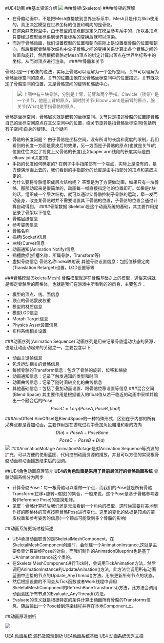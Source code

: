 #UE4动画
##基本资源介绍
![](https://pic1.zhimg.com/80/v2-1678a1044ca085eef049680d5fe40c68_1440w.webp)
###骨架(Skeleton)
####骨架的理解
* 在骨骼动画中，不是把Mesh直接放到世界坐标系中，Mesh只是作为Skin使用的，真正决定模型在世界坐标的位置和朝向的是骨骼。
* 在渲染静态模型中，由于模型的顶点都是定义在模型参考系中的，所以各顶点只要经过模型坐标系到世界坐标系的变换后就可以渲染。
* 而对于骨骼动画，我们设置模型的位置和朝向实际上是设置根骨骼的位置和朝向，然后根据骨骼层次结构中父子骨骼之间的变换关系计算出各个骨骼之间的位置和旋转，然后根据骨骼对Mesh顶点的绑定计算出顶点在世界坐标系中的坐标，从而对顶点进行渲染。
#####骨骼和关节

骨骼只是一个形象的说法，实际上骨骼可以理解为一个坐标空间，关节可以理解为骨骼坐标空间的原点。关节的位置由他在父骨骼坐标空间中的位置描述。关节既决定了骨骼空间的位置，又是骨骼空间的旋转和缩放中心。
> ![](https://img-blog.csdnimg.cn/20201015191854926.png)
> 上图中有三块骨骼，分别是上臂，前臂和两个手指。Clavicle（锁骨）是一个关节，他是上臂的原点，同时肘关节(Elbow Joint)是前臂的原点，腕关节(Wrist)是手指骨骼的原点。

骨骼是坐标空间，骨骼层次就是嵌套的坐标空间。关节只是描述骨骼的位置即骨骼自己的坐标空间原点在其父空间中的位置，绕关节旋转是指骨骼坐标空间(包括所有子空间)自身的旋转。
几个疑问
* 骨骼的长度问题？
  由于骨骼是坐标空间，没有所谓的长度和宽度的限制，我们看到的长度一方面是蒙皮后的效果，另一方面是子骨骼的原点(也就是关节)的位置往往决定了视觉上父骨骼的长度(比如upper arm线段的长度实际是由elbow joint决定的)
* 手指的长度如何确定的?
  在例子中手指尾部有一个端点，实际上是没有的，是方便演示画上去的，我们看到的手指部分的长度是由手指部分的顶点和蒙皮决定的。
* 为什么要将骨骼组织成层次结构呢？
  答案是为了方便做动画，如果只有一块骨骼，那那动起来是很简单的，动画每一帧直接指定他的位置即可。如果是n块的话，组织成一个层次结构，就可以通过父骨骼控制子骨骼的运动，牵一发而动全身，改变某骨骼时并不需要设置其下骨骼的位置，子骨骼的位置会通过计算自动得到。
####骨架数据
Skeleton是这个动画系统的基础，其主要作用是记录了骨架以下信息
* 骨骼层级信息
* 参考姿势信息
* 骨骼名称
* 插槽(Socket)信息
* 曲线(Curve)信息
* 动画通知(Animation Notify)信息
* 插槽数据(插槽名称，所属骨骼，Transform等)
* 虚拟骨骼信息
骨骼名称Index映射表
其他骨骼设置信息：包括位移重定向(Translation Retarget)设置，LOD设置等等

###骨骼模型(SkeletalMesh)
骨骼模型就是在骨骼基础之上的模型，通俗来讲就是绑定骨骼后的网格体，也就是我们在游戏中所看到的的肉身，主要包含：
* 模型的顶点、线、面信息
* 顶点的骨骼蒙皮权重
* 模型的材质信息
* 模型LOD信息
* Morph Target信息
* Physics Asset设置信息
* 布料系统相关设置

###动画序列(Animation Sequence)
动画序列是用来记录骨骼运动状态的资源，也是让动画动起来的关键之一，主要包含以下
* 动画关键帧信息
* 包含运动相关的骨骼信息
* 每帧骨骼的Transform信息：包含了骨骼的旋转，位移和缩放
* 动画通知信息：记录了触发通知的类型和时间
* 动画曲线信息：记录了随时间轴变化的曲线信息
* 其他基础信息：包括了叠加动画设置、跟骨骼位移设置等信息
###混合空间(Blend Space)
其主要作用是根据输入的float值从若干临近的动画中采样并输出一个融合后的Pose
$$ PoseC=Lerp(PoseA,PoseB,float)$$

###AimOffset
AimOffset是BlendSpace的一种特殊形式，区别在于内部的所有采样点都是叠加动画，主要作用是在游戏过程中叠加角色瞄准和看的方向
$$ D(a)=PoseA -PoseBone$$
$$ PoseC=PoseB+D(a)$$
![](https://pic4.zhimg.com/80/v2-55a118685cc36068be8936a99e46e63b_720w.webp)
###AnimationMotage
AnimationMotage是对Animation Sequence等资源的扩充，可以方便的使用蓝图、代码控制动画资源的播放，并且可以方便的实现根骨骼动画和动画播放结束后的回调。

##UE4角色动画原理简介
**UE4的角色动画是采用了目前最流行的骨骼动画系统**
骨骼动画系统分为两步
* 计算骨骼Pose：每一根骨骼可以看做一个点，而我们的Pose就是所有骨骼Transform(位移+旋转+缩放)的集合，一般来说，这个Pose是基于骨骼参考姿势(Reference Pose)的变换矩阵。
* 蒙皮：骨骼计算好后我们还是无法看到一个角色的模型，这时候需要将美术制作好的网格体的顶点按照骨骼Pose进行变化。这里的变化的依据是顶点的蒙皮权重和参考姿势的信息(一个顶点可能受到多个骨骼的影响)

##动画系统更新过程简述
* UE4承担动画职责的是SkeletalMeshComponent。在SkeletalMeshComponent创建时，会创建一个AnimationInstance,这就是主要负责计算最终Pose的对象，而我们制作的AnimationBlueprint也是基于UAnimationInstance这个类的。
* 在SkeletalMeshComponent进行Tick时，会调用TickAnimation方法，然后调用AnimationInstance的UpdateAnimation()方法，此方法会调用所有动画蓝图中连接的节点的Update_AnyThread()方法，用来更新所有节点的状态。
* 然后根据设置的不同会从Tick函数或者Work线程中调用SkeletalMeshComponent的RefreshBoneTransforms()方法，此方法会调用动画蓝图所有节点的Evaluate_AnyThread()方法。
* Evaluate的含义就是根据特定的条件计算出动画所有骨骼的Transforms信息，随后输出一个Pose给到渲染线程并存在本地Component上。

##动画原理剖析

![](https://img-blog.csdnimg.cn/20201015191848213.png?x-oss-process=image/watermark,type_ZmFuZ3poZW5naGVpdGk,shadow_10,text_aHR0cHM6Ly9ibG9nLmNzZG4ubmV0L3FxXzIzMDMwODQz,size_16,color_FFFFFF,t_70)


[UE4 动画系统 源码及原理剖析](https://blog.csdn.net/qq_23030843/article/details/109103433)
[UE4动画系统基础](https://zhuanlan.zhihu.com/p/62401630)
[UE4 动画系统优秀文摘](https://zhuanlan.zhihu.com/p/413608091)